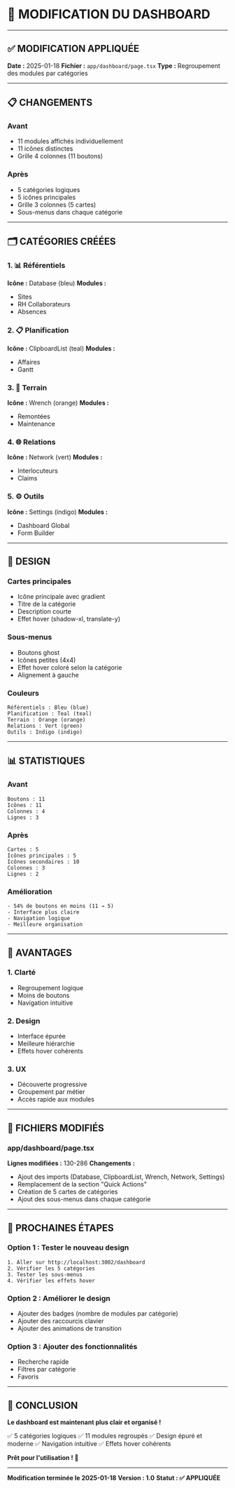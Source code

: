 # 🎨 MODIFICATION DU DASHBOARD

---

## ✅ MODIFICATION APPLIQUÉE

**Date :** 2025-01-18
**Fichier :** `app/dashboard/page.tsx`
**Type :** Regroupement des modules par catégories

---

## 📋 CHANGEMENTS

### Avant
- 11 modules affichés individuellement
- 11 icônes distinctes
- Grille 4 colonnes (11 boutons)

### Après
- 5 catégories logiques
- 5 icônes principales
- Grille 3 colonnes (5 cartes)
- Sous-menus dans chaque catégorie

---

## 🗂️ CATÉGORIES CRÉÉES

### 1. 📊 Référentiels
**Icône :** Database (bleu)
**Modules :**
- Sites
- RH Collaborateurs
- Absences

### 2. 📋 Planification
**Icône :** ClipboardList (teal)
**Modules :**
- Affaires
- Gantt

### 3. 🔧 Terrain
**Icône :** Wrench (orange)
**Modules :**
- Remontées
- Maintenance

### 4. 🌐 Relations
**Icône :** Network (vert)
**Modules :**
- Interlocuteurs
- Claims

### 5. ⚙️ Outils
**Icône :** Settings (indigo)
**Modules :**
- Dashboard Global
- Form Builder

---

## 🎨 DESIGN

### Cartes principales
- Icône principale avec gradient
- Titre de la catégorie
- Description courte
- Effet hover (shadow-xl, translate-y)

### Sous-menus
- Boutons ghost
- Icônes petites (4x4)
- Effet hover coloré selon la catégorie
- Alignement à gauche

### Couleurs
```
Référentiels : Bleu (blue)
Planification : Teal (teal)
Terrain : Orange (orange)
Relations : Vert (green)
Outils : Indigo (indigo)
```

---

## 📊 STATISTIQUES

### Avant
```
Boutons : 11
Icônes : 11
Colonnes : 4
Lignes : 3
```

### Après
```
Cartes : 5
Icônes principales : 5
Icônes secondaires : 10
Colonnes : 3
Lignes : 2
```

### Amélioration
```
- 54% de boutons en moins (11 → 5)
- Interface plus claire
- Navigation logique
- Meilleure organisation
```

---

## 🎯 AVANTAGES

### 1. Clarté
- Regroupement logique
- Moins de boutons
- Navigation intuitive

### 2. Design
- Interface épurée
- Meilleure hiérarchie
- Effets hover cohérents

### 3. UX
- Découverte progressive
- Groupement par métier
- Accès rapide aux modules

---

## 📁 FICHIERS MODIFIÉS

### app/dashboard/page.tsx
**Lignes modifiées :** 130-286
**Changements :**
- Ajout des imports (Database, ClipboardList, Wrench, Network, Settings)
- Remplacement de la section "Quick Actions"
- Création de 5 cartes de catégories
- Ajout des sous-menus dans chaque catégorie

---

## 🚀 PROCHAINES ÉTAPES

### Option 1 : Tester le nouveau design
```
1. Aller sur http://localhost:3002/dashboard
2. Vérifier les 5 catégories
3. Tester les sous-menus
4. Vérifier les effets hover
```

### Option 2 : Améliorer le design
- Ajouter des badges (nombre de modules par catégorie)
- Ajouter des raccourcis clavier
- Ajouter des animations de transition

### Option 3 : Ajouter des fonctionnalités
- Recherche rapide
- Filtres par catégorie
- Favoris

---

## 🎉 CONCLUSION

**Le dashboard est maintenant plus clair et organisé !**

✅ 5 catégories logiques
✅ 11 modules regroupés
✅ Design épuré et moderne
✅ Navigation intuitive
✅ Effets hover cohérents

**Prêt pour l'utilisation ! 🚀**

---

**Modification terminée le 2025-01-18**
**Version : 1.0**
**Statut : ✅ APPLIQUÉE**

